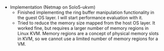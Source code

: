 - Implementation (Netmap on Solo5-ukvm)
  - Finished implementing the ring buffer manipulation functionality in the guest OS layer. I will start performance evaluation with it.
  - Tried to reduce the memory size mapped from the host OS layer. It worked fine, but requires a larger number of memory regions in Linux KVM. Memory regions are a concept of physical memory slots in KVM, so we cannot use a limited number of memory regions for a VM.
